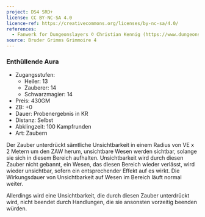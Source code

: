 ```yaml
---
project: DS4 SRD+
license: CC BY-NC-SA 4.0
licence-ref: https://creativecommons.org/licenses/by-nc-sa/4.0/
references: 
  - Fanwerk for Dungeonslayers © Christian Kennig (https://www.dungeonslayers.net/)
source: Bruder Grimms Grimmoire 4
---
```


### Enthüllende Aura

- Zugangsstufen:
  - Heiler: 13
  - Zauberer: 14
  - Schwarzmagier: 14
- Preis: 430GM
- ZB: +0
- Dauer: Probenergebnis in KR
- Distanz: Selbst
- Abklingzeit: 100 Kampfrunden
- Art: Zaubern

Der Zauber unterdrückt sämtliche Unsichtbarkeit in einem Radius von VE x 2 Metern um den ZAW herum, unsichtbare Wesen werden sichtbar, solange sie sich in diesem Bereich aufhalten. Unsichtbarkeit wird durch diesen Zauber nicht gebannt, ein Wesen, das diesen Bereich wieder verlässt, wird wieder unsichtbar, sofern ein entsprechender Effekt auf es wirkt. Die Wirkungsdauer von Unsichtbarkeit auf Wesen im Bereich läuft normal weiter.

Allerdings wird eine Unsichtbarkeit, die durch diesen Zauber unterdrückt wird, nicht beendet durch Handlungen, die sie ansonsten vorzeitig beenden würden.

